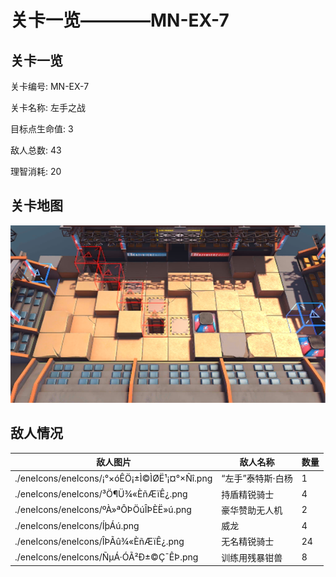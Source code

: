 # 关卡一览————MN-EX-7


## 关卡一览

关卡编号: MN-EX-7

关卡名称: 左手之战

目标点生命值: 3

敌人总数: 43

理智消耗: 20


## 关卡地图
![MN-EX-7](./oprMap/MN-EX-7.png)

## 敌人情况

| 敌人图片 | 敌人名称 | 数量  |
|---------|-----|-----|
| ./eneIcons/eneIcons/¡°×óÊÖ¡±Ì©ÌØË¹¡¤°×Ñî.png| “左手”泰特斯·白杨  |   1  |
| ./eneIcons/eneIcons/³Ö¶Ü¾«ÈñÆïÊ¿.png| 持盾精锐骑士  |   4  |
| ./eneIcons/eneIcons/ºÀ»ªÔÞÖúÎÞÈË»ú.png| 豪华赞助无人机  |   2  |
| ./eneIcons/eneIcons/ÍþÁú.png| 威龙  |   4  |
| ./eneIcons/eneIcons/ÎÞÃû¾«ÈñÆïÊ¿.png| 无名精锐骑士  |   24  |
| ./eneIcons/eneIcons/ÑµÁ·ÓÃ²Ð±©Ç¯ÊÞ.png| 训练用残暴钳兽  |   8  |
